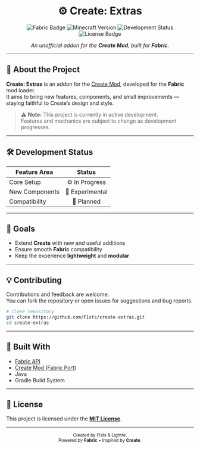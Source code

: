 <h1 align="center">⚙️ Create: Extras</h1>

<p align="center">
  <img src="https://img.shields.io/badge/Fabric-API-blue?style=flat-square&logo=fabricmc" alt="Fabric Badge"/>
  <img src="https://img.shields.io/badge/Minecraft-1.21+-brightgreen?style=flat-square&logo=minecraft" alt="Minecraft Version"/>
  <img src="https://img.shields.io/badge/Status-In%20Development-yellow?style=flat-square" alt="Development Status"/>
  <img src="https://img.shields.io/badge/License-MIT-lightgrey?style=flat-square" alt="License Badge"/>
</p>

<p align="center">
  <i>An unofficial addon for the <b>Create Mod</b>, built for <b>Fabric</b>.</i>
</p>

---

## 🧩 About the Project

**Create: Extras** is an addon for the [Create Mod](https://www.curseforge.com/minecraft/mc-mods/create), developed for
the **Fabric** mod loader.  
It aims to bring new features, components, and small improvements — staying faithful to Create’s design and style.

> ⚠️ **Note:** This project is currently in active development.  
> Features and mechanics are subject to change as development progresses.

---

## 🛠️ Development Status

| Feature Area   |     Status      |
|----------------|:---------------:|
| Core Setup     | ⚙️ In Progress  |
| New Components | 🧪 Experimental |
| Compatibility  |   🔄 Planned    |

---

## 🚀 Goals

- Extend **Create** with new and useful additions
- Ensure smooth **Fabric** compatibility
- Keep the experience **lightweight** and **modular**

---

## 💡 Contributing

Contributions and feedback are welcome.  
You can fork the repository or open issues for suggestions and bug reports.

```bash
# clone repository
git clone https://github.com/F1sts/create-extras.git
cd create-extras
```

---

## 🧱 Built With

* [Fabric API](https://fabricmc.net/)
* [Create Mod (Fabric Port)](https://modrinth.com/mod/create-fabric)
* Java
* Gradle Build System

---

## 📜 License

This project is licensed under the **[MIT License](https://raw.githubusercontent.com/F1sts/create-extras/refs/heads/master/LICENSE)**.

---

<p align="center">
  <sub>Created by Fists & Lightre.</sub><br/>
  <sub>Powered by <b>Fabric</b> • Inspired by <b>Create</b>.</sub>
</p>